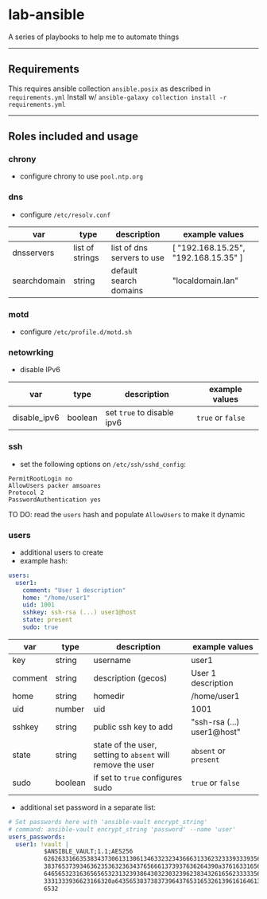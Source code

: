 # lab-ansible

A series of playbooks to help me to automate things

---
## Requirements

This requires ansible collection `ansible.posix` as described in `requirements.yml`
Install w/ `ansible-galaxy collection install -r requirements.yml`

---
## Roles included and usage
### chrony
- configure chrony to use `pool.ntp.org`
### dns
- configure `/etc/resolv.conf`

var | type | description | example values
--- | --- | --- | ---
dnsservers | list of strings | list of dns servers to use | [ "192.168.15.25", "192.168.15.35" ]
searchdomain | string | default search domains | "localdomain.lan"

### motd
- configure `/etc/profile.d/motd.sh`

### netowrking
- disable IPv6

var | type | description | example values
--- | --- | --- | ---
disable_ipv6 | boolean | set `true` to disable ipv6 | `true` or `false`

### ssh
- set the following options on `/etc/ssh/sshd_config`:
```properties
PermitRootLogin no
AllowUsers packer amsoares
Protocol 2
PasswordAuthentication yes
```
TO DO: read the `users` hash and populate `AllowUsers` to make it dynamic

### users
- additional users to create
- example hash:
```yaml
users:
  user1:
    comment: "User 1 description"
    home: "/home/user1"
    uid: 1001
    sshkey: ssh-rsa (...) user1@host
    state: present
    sudo: true
```
var | type | description | example values
--- | --- | --- | ---
key | string | username | user1
comment | string | description (gecos) | User 1 description
home | string | homedir | /home/user1
uid | number | uid | 1001
sshkey | string | public ssh key to add | "ssh-rsa (...) user1@host"
state | string | state of the user, setting to `absent` will remove the user | `absent` or `present`
sudo | boolean | if set to `true` configures sudo | `true` or `false`

- additional set password in a separate list:
```yaml
# Set passwords here with 'ansible-vault encrypt_string'
# command: ansible-vault encrypt_string 'password' --name 'user'
users_passwords:
  user1: !vault |
          $ANSIBLE_VAULT;1.1;AES256
          62626331663538343730613130613463323234366631336232333933393563633236326637383665
          3837653739346362353632363437656661373937636264390a376163316566316161623231336530
          64656532316365656532313239386430323032396238343261656233333565363336343735636362
          3331333936623166320a643565383738373964376531653261396161646134313930343663646634
          6532
```

